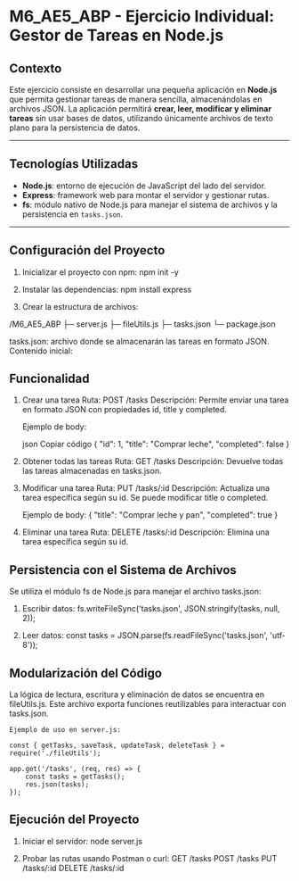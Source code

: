 # M6_AE5_ABP - Ejercicio Individual: Gestor de Tareas en Node.js

## Contexto
Este ejercicio consiste en desarrollar una pequeña aplicación en **Node.js** que permita gestionar tareas de manera sencilla, almacenándolas en archivos JSON. La aplicación permitirá **crear, leer, modificar y eliminar tareas** sin usar bases de datos, utilizando únicamente archivos de texto plano para la persistencia de datos.

---

## Tecnologías Utilizadas
- **Node.js**: entorno de ejecución de JavaScript del lado del servidor.
- **Express**: framework web para montar el servidor y gestionar rutas.
- **fs**: módulo nativo de Node.js para manejar el sistema de archivos y la persistencia en `tasks.json`.

---

## Configuración del Proyecto
1. Inicializar el proyecto con npm:
   npm init -y
   
2. Instalar las dependencias:
   npm install express

3. Crear la estructura de archivos:

/M6_AE5_ABP
├─ server.js
├─ fileUtils.js
├─ tasks.json
└─ package.json

   tasks.json: archivo donde se almacenarán las tareas en formato JSON. Contenido inicial:

## Funcionalidad
1. Crear una tarea
   Ruta: POST /tasks
   Descripción: Permite enviar una tarea en formato JSON con propiedades id, title y completed.

    Ejemplo de body:

    json
    Copiar código
    {
    "id": 1,
    "title": "Comprar leche",
    "completed": false
    }

2. Obtener todas las tareas
   Ruta: GET /tasks
   Descripción: Devuelve todas las tareas almacenadas en tasks.json.

3. Modificar una tarea
   Ruta: PUT /tasks/:id
   Descripción: Actualiza una tarea específica según su id. Se puede modificar title o completed.

    Ejemplo de body:
    {
    "title": "Comprar leche y pan",
    "completed": true
    }

4. Eliminar una tarea
   Ruta: DELETE /tasks/:id
   Descripción: Elimina una tarea específica según su id.

## Persistencia con el Sistema de Archivos
Se utiliza el módulo fs de Node.js para manejar el archivo tasks.json:

1. Escribir datos:
   fs.writeFileSync('tasks.json', JSON.stringify(tasks, null, 2));

2. Leer datos:
   const tasks = JSON.parse(fs.readFileSync('tasks.json', 'utf-8'));

## Modularización del Código
La lógica de lectura, escritura y eliminación de datos se encuentra en fileUtils.js. Este archivo exporta funciones reutilizables para interactuar con tasks.json.

    Ejemplo de uso en server.js:

    const { getTasks, saveTask, updateTask, deleteTask } = require('./fileUtils');

    app.get('/tasks', (req, res) => {
        const tasks = getTasks();
        res.json(tasks);
    });

## Ejecución del Proyecto
1. Iniciar el servidor:
   node server.js

2. Probar las rutas usando Postman o curl:
   GET /tasks
   POST /tasks
   PUT /tasks/:id
   DELETE /tasks/:id

